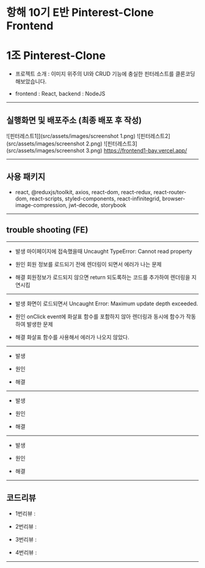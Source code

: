 # 항해 10기 E반 Pinterest-Clone Frontend

# 1조 Pinterest-Clone

- 프로젝트 소개 : 이미지 위주의 UI와 CRUD 기능에 충실한 핀터레스트를 클론코딩해보았습니다.

- frontend : React, backend : NodeJS

---

## 실행화면 및 배포주소 (최종 배포 후 작성)

![핀터레스트1]](src/assets/images/screenshot 1.png)
![핀터레스트2](src/assets/images/screenshot 2.png)
![핀터레스트3](src/assets/images/screenshot 3.png)
https://frontend1-bay.vercel.app/

---

## 사용 패키지

- react, @reduxjs/toolkit, axios, react-dom, react-redux, react-router-dom, react-scripts, styled-components, react-infinitegrid, browser-image-compression, jwt-decode, storybook

---

## trouble shooting (FE)

---

- 발생
  마이페이지에 접속했을때 Uncaught TypeError: Cannot read property

- 원인
  회원 정보를 로드되기 전에 렌더링이 되면서 에러가 나는 문제

- 해결
  회원정보가 로드되지 않으면 return 되도록하는 코드를 추가하여 렌더링을 지연시킴

---

- 발생
  화면이 로드되면서 Uncaught Error: Maximum update depth exceeded.

- 원인
  onClick event에 화살표 함수를 포함하지 않아 렌더링과 동시에 함수가 작동하여 발생한 문제

- 해결
  화살표 함수를 사용해서 에러가 나오지 않았다.

---

- 발생

- 원인

- 해결

---

- 발생

- 원인

- 해결

---

- 발생

- 원인

- 해결

---

## 코드리뷰

- 1번리뷰 :

- 2번리뷰 :

- 3번리뷰 :

- 4번리뷰 :

---
